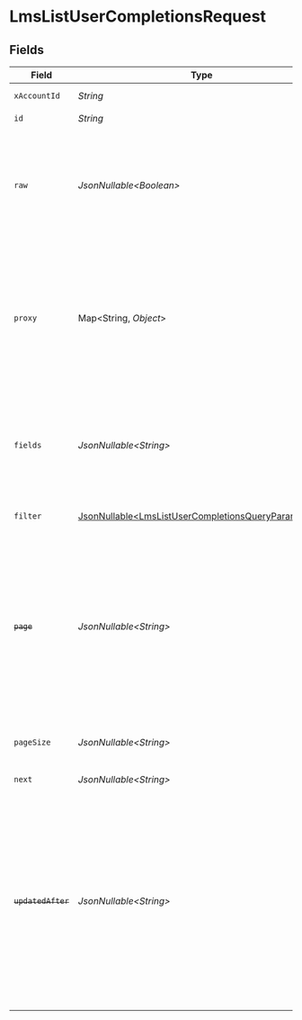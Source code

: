 # LmsListUserCompletionsRequest


## Fields

| Field                                                                                                                                                                                                                                                                                                                   | Type                                                                                                                                                                                                                                                                                                                    | Required                                                                                                                                                                                                                                                                                                                | Description                                                                                                                                                                                                                                                                                                             | Example                                                                                                                                                                                                                                                                                                                 |
| ----------------------------------------------------------------------------------------------------------------------------------------------------------------------------------------------------------------------------------------------------------------------------------------------------------------------- | ----------------------------------------------------------------------------------------------------------------------------------------------------------------------------------------------------------------------------------------------------------------------------------------------------------------------- | ----------------------------------------------------------------------------------------------------------------------------------------------------------------------------------------------------------------------------------------------------------------------------------------------------------------------- | ----------------------------------------------------------------------------------------------------------------------------------------------------------------------------------------------------------------------------------------------------------------------------------------------------------------------- | ----------------------------------------------------------------------------------------------------------------------------------------------------------------------------------------------------------------------------------------------------------------------------------------------------------------------- |
| `xAccountId`                                                                                                                                                                                                                                                                                                            | *String*                                                                                                                                                                                                                                                                                                                | :heavy_check_mark:                                                                                                                                                                                                                                                                                                      | The account identifier                                                                                                                                                                                                                                                                                                  |                                                                                                                                                                                                                                                                                                                         |
| `id`                                                                                                                                                                                                                                                                                                                    | *String*                                                                                                                                                                                                                                                                                                                | :heavy_check_mark:                                                                                                                                                                                                                                                                                                      | N/A                                                                                                                                                                                                                                                                                                                     |                                                                                                                                                                                                                                                                                                                         |
| `raw`                                                                                                                                                                                                                                                                                                                   | *JsonNullable\<Boolean>*                                                                                                                                                                                                                                                                                                | :heavy_minus_sign:                                                                                                                                                                                                                                                                                                      | Indicates that the raw request result should be returned in addition to the mapped result (default value is false)                                                                                                                                                                                                      |                                                                                                                                                                                                                                                                                                                         |
| `proxy`                                                                                                                                                                                                                                                                                                                 | Map\<String, *Object*>                                                                                                                                                                                                                                                                                                  | :heavy_minus_sign:                                                                                                                                                                                                                                                                                                      | Query parameters that can be used to pass through parameters to the underlying provider request by surrounding them with 'proxy' key                                                                                                                                                                                    |                                                                                                                                                                                                                                                                                                                         |
| `fields`                                                                                                                                                                                                                                                                                                                | *JsonNullable\<String>*                                                                                                                                                                                                                                                                                                 | :heavy_minus_sign:                                                                                                                                                                                                                                                                                                      | The comma separated list of fields that will be returned in the response (if empty, all fields are returned)                                                                                                                                                                                                            | id,remote_id,external_id,remote_external_id,external_reference,content_id,remote_content_id,course_id,remote_course_id,user_id,remote_user_id,completed_at,updated_at,created_at,result,content_external_reference,learning_object_type,learning_object_id,remote_learning_object_id,learning_object_external_reference |
| `filter`                                                                                                                                                                                                                                                                                                                | [JsonNullable\<LmsListUserCompletionsQueryParamFilter>](../../models/operations/LmsListUserCompletionsQueryParamFilter.md)                                                                                                                                                                                              | :heavy_minus_sign:                                                                                                                                                                                                                                                                                                      | LMS Completions Filter                                                                                                                                                                                                                                                                                                  |                                                                                                                                                                                                                                                                                                                         |
| ~~`page`~~                                                                                                                                                                                                                                                                                                              | *JsonNullable\<String>*                                                                                                                                                                                                                                                                                                 | :heavy_minus_sign:                                                                                                                                                                                                                                                                                                      | : warning: ** DEPRECATED **: This will be removed in a future release, please migrate away from it as soon as possible.<br/><br/>The page number of the results to fetch                                                                                                                                                |                                                                                                                                                                                                                                                                                                                         |
| `pageSize`                                                                                                                                                                                                                                                                                                              | *JsonNullable\<String>*                                                                                                                                                                                                                                                                                                 | :heavy_minus_sign:                                                                                                                                                                                                                                                                                                      | The number of results per page (default value is 25)                                                                                                                                                                                                                                                                    |                                                                                                                                                                                                                                                                                                                         |
| `next`                                                                                                                                                                                                                                                                                                                  | *JsonNullable\<String>*                                                                                                                                                                                                                                                                                                 | :heavy_minus_sign:                                                                                                                                                                                                                                                                                                      | The unified cursor                                                                                                                                                                                                                                                                                                      |                                                                                                                                                                                                                                                                                                                         |
| ~~`updatedAfter`~~                                                                                                                                                                                                                                                                                                      | *JsonNullable\<String>*                                                                                                                                                                                                                                                                                                 | :heavy_minus_sign:                                                                                                                                                                                                                                                                                                      | : warning: ** DEPRECATED **: This will be removed in a future release, please migrate away from it as soon as possible.<br/><br/>Use a string with a date to only select results updated after that given date                                                                                                          | 2020-01-01T00:00:00.000Z                                                                                                                                                                                                                                                                                                |